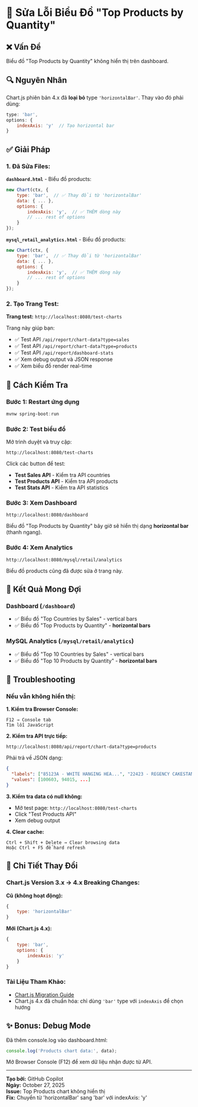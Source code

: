 # 🔧 Sửa Lỗi Biểu Đồ "Top Products by Quantity"

## ❌ Vấn Đề

Biểu đồ "Top Products by Quantity" không hiển thị trên dashboard.

## 🔍 Nguyên Nhân

Chart.js phiên bản 4.x đã **loại bỏ** type `'horizontalBar'`. Thay vào đó phải dùng:
```javascript
type: 'bar',
options: {
    indexAxis: 'y'  // Tạo horizontal bar
}
```

## ✅ Giải Pháp

### 1. Đã Sửa Files:

**`dashboard.html`** - Biểu đồ products:
```javascript
new Chart(ctx, {
    type: 'bar',  // ✅ Thay đổi từ 'horizontalBar'
    data: { ... },
    options: {
        indexAxis: 'y',  // ✅ THÊM dòng này
        // ... rest of options
    }
});
```

**`mysql_retail_analytics.html`** - Biểu đồ products:
```javascript
new Chart(ctx, {
    type: 'bar',  // ✅ Thay đổi từ 'horizontalBar'
    data: { ... },
    options: {
        indexAxis: 'y',  // ✅ THÊM dòng này
        // ... rest of options
    }
});
```

### 2. Tạo Trang Test:

**Trang test:** `http://localhost:8080/test-charts`

Trang này giúp bạn:
- ✅ Test API `/api/report/chart-data?type=sales`
- ✅ Test API `/api/report/chart-data?type=products`
- ✅ Test API `/api/report/dashboard-stats`
- ✅ Xem debug output và JSON response
- ✅ Xem biểu đồ render real-time

## 🚀 Cách Kiểm Tra

### Bước 1: Restart ứng dụng
```powershell
mvnw spring-boot:run
```

### Bước 2: Test biểu đồ
Mở trình duyệt và truy cập:
```
http://localhost:8080/test-charts
```

Click các button để test:
- **Test Sales API** - Kiểm tra API countries
- **Test Products API** - Kiểm tra API products
- **Test Stats API** - Kiểm tra API statistics

### Bước 3: Xem Dashboard
```
http://localhost:8080/dashboard
```

Biểu đồ "Top Products by Quantity" bây giờ sẽ hiển thị dạng **horizontal bar** (thanh ngang).

### Bước 4: Xem Analytics
```
http://localhost:8080/mysql/retail/analytics
```

Biểu đồ products cũng đã được sửa ở trang này.

## 🎯 Kết Quả Mong Đợi

### Dashboard (`/dashboard`)
- ✅ Biểu đồ "Top Countries by Sales" - vertical bars
- ✅ Biểu đồ "Top Products by Quantity" - **horizontal bars**

### MySQL Analytics (`/mysql/retail/analytics`)
- ✅ Biểu đồ "Top 10 Countries by Sales" - vertical bars
- ✅ Biểu đồ "Top 10 Products by Quantity" - **horizontal bars**

## 🐛 Troubleshooting

### Nếu vẫn không hiển thị:

**1. Kiểm tra Browser Console:**
```
F12 → Console tab
Tìm lỗi JavaScript
```

**2. Kiểm tra API trực tiếp:**
```
http://localhost:8080/api/report/chart-data?type=products
```

Phải trả về JSON dạng:
```json
{
  "labels": ["85123A - WHITE HANGING HEA...", "22423 - REGENCY CAKESTAND..."],
  "values": [100603, 94015, ...]
}
```

**3. Kiểm tra data có null không:**
- Mở test page: `http://localhost:8080/test-charts`
- Click "Test Products API"
- Xem debug output

**4. Clear cache:**
```
Ctrl + Shift + Delete → Clear browsing data
Hoặc Ctrl + F5 để hard refresh
```

## 📝 Chi Tiết Thay Đổi

### Chart.js Version 3.x → 4.x Breaking Changes:

**Cũ (không hoạt động):**
```javascript
{
    type: 'horizontalBar'
}
```

**Mới (Chart.js 4.x):**
```javascript
{
    type: 'bar',
    options: {
        indexAxis: 'y'
    }
}
```

### Tài Liệu Tham Khảo:
- [Chart.js Migration Guide](https://www.chartjs.org/docs/latest/migration/v4-migration.html)
- Chart.js 4.x đã chuẩn hóa: chỉ dùng `'bar'` type với `indexAxis` để chọn hướng

## ✨ Bonus: Debug Mode

Đã thêm console.log vào dashboard.html:
```javascript
console.log('Products chart data:', data);
```

Mở Browser Console (F12) để xem dữ liệu nhận được từ API.

---

**Tạo bởi:** GitHub Copilot  
**Ngày:** October 27, 2025  
**Issue:** Top Products chart không hiển thị  
**Fix:** Chuyển từ 'horizontalBar' sang 'bar' với indexAxis: 'y'
